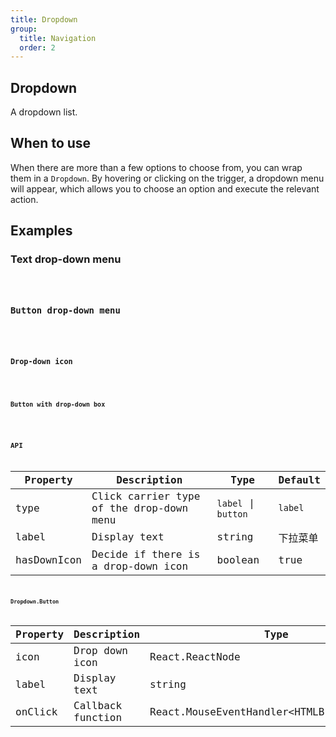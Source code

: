 ```yaml
---
title: Dropdown
group:
  title: Navigation
  order: 2
---
```


## Dropdown

A dropdown list.

## When to use

When there are more than a few options to choose from, you can wrap them in a `Dropdown`. By hovering or clicking on the trigger, a dropdown menu will appear, which allows you to choose an option and execute the relevant action.

## Examples

### Text drop-down menu

<code src='@Comp/Dropdown/demo/label.tsx' />

### Button drop-down menu

<code src='@Comp/Dropdown/demo/button.tsx' />

### Drop-down icon

<code src='@Comp/Dropdown/demo/icon.tsx' />

### Button with drop-down box

<code src='@Comp/Dropdown/demo/dropdown-button.tsx' />

## API

| Property    | Description                              | Type                | Default  |
| ----------- | ---------------------------------------- | ------------------- | -------- |
| type        | Click carrier type of the drop-down menu | `label` \| `button` | `label`  |
| label       | Display text                             | string              | 下拉菜单 |
| hasDownIcon | Decide if there is a drop-down icon      | boolean             | true     |

### Dropdown.Button

| Property | Description       | Type                                        | Default            |
| -------- | ----------------- | ------------------------------------------- | ------------------ |
| icon     | Drop down icon    | React.ReactNode                             | `<DownOutlined />` |
| label    | Display text      | string                                      | 下拉菜单           |
| onClick  | Callback function | React.MouseEventHandler<HTMLButtonElement\> | -                  |
